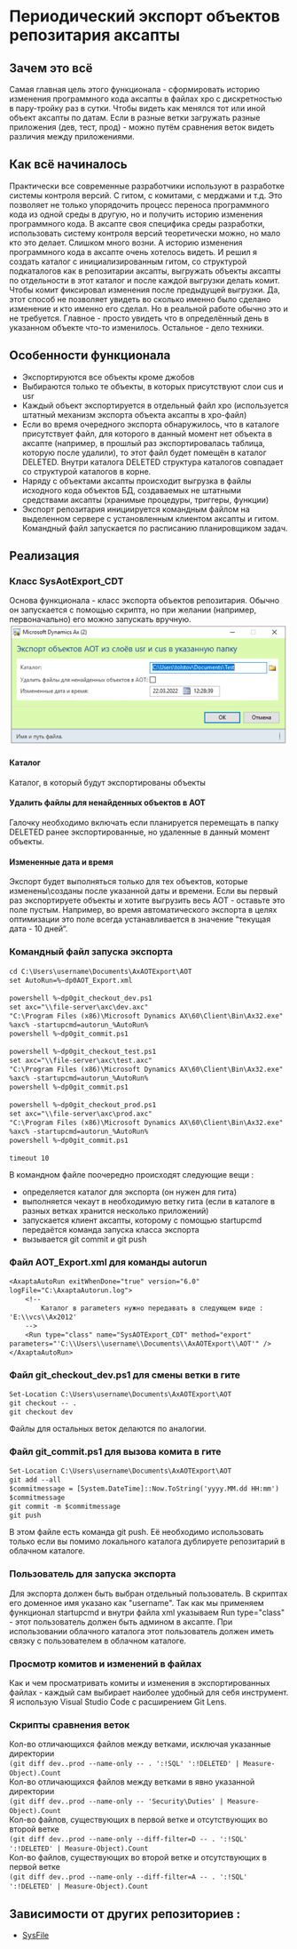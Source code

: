 # Периодический экспорт объектов репозитария аксапты
## Зачем это всё
Самая главная цель этого функционала - сформировать историю изменения программного кода аксапты в файлах xpo с дискретностью в пару-тройку раз в сутки. Чтобы видеть как менялся тот или иной объект аксапты по датам. 
Если в разные ветки загружать разные приложения (дев, тест, прод) - можно путём сравнения веток видеть различия между приложениями.
## Как всё начиналось
Практически все современные разработчики используют в разработке системы контроля версий. С гитом, с комитами, с мерджами и т.д. Это позволяет не только упорядочить процесс переноса программного кода из одной среды в другую, но и получить историю изменения программного кода. В аксапте своя специфика среды разработки, использовать систему контроля версий теоретически можно, но мало кто это делает. Слишком много возни. А историю изменения программного кода в аксапте очень хотелось видеть. И решил я создать каталог с инициализированным гитом, со структурой подкаталогов как в репозитарии аксапты, выгружать объекты аксапты по отдельности в этот каталог и после каждой выгрузки делать комит. Чтобы комит фиксировал изменения после предыдущей выгрузки. Да, этот способ не позволяет увидеть во сколько именно было сделано изменение и кто именно его сделал. Но в реальной работе обычно это и не требуется. Главное - просто увидеть что в определённый день в указанном объекте что-то изменилось. Остальное - дело техники.
## Особенности функционала
* Экспортируются все объекты кроме джобов
* Выбираются только те объекты, в которых присутствуют слои cus и usr
* Каждый объект экспортируется в отдельный файл xpo (используется штатный механизм экспорта объекта аксапты в xpo-файл)
* Если во время очередного экспорта обнаружилось, что в каталоге присутствует файл, для которого в данный момент нет объекта в аксапте (например, в прошлый раз экспортировалась таблица, которую после удалили), то этот файл будет помещён в каталог DELETED. Внутри каталога DELETED структура каталогов совпадает со структурой каталогов в корне.
* Наряду с объектами аксапты происходит выгрузка в файлы исходного кода объектов БД, создаваемых не штатными средствами аксапты (хранимые процедуры, триггеры, функции)
* Экспорт репозитария инициируется командным файлом на выделенном сервере с установленным клиентом аксапты и гитом. Командный файл запускается по расписанию планировщиком задач.
## Реализация
### Класс SysAotExport_CDT
Основа функционала - класс экспорта объектов репозитария. Обычно он запускается с помощью скрипта, но при желании (например, первоначально) его можно запускать вручную.
<img src="pictures\SysAotExport_Dialog.png" alt="схема">
#### Каталог
Каталог, в который будут экспортированы объекты
#### Удалить файлы для ненайденных объектов в АОТ
Галочку необходимо включать если планируется перемещать в папку DELETED ранее экспортированные, но удаленные в данный момент объекты.
#### Измененные дата и время
Экспорт будет выполняться только для тех объектов, которые изменены\созданы после указанной даты и времени. Если вы первый раз экспортируете объекты и хотите выгрузить весь АОТ - оставьте это поле пустым. Например, во время автоматического экспорта в целях оптимизации это поле всегда устанавливается в значение “текущая дата - 10 дней“.
### Командный файл запуска экспорта
```
cd C:\Users\username\Documents\AxAOTExport\AOT
set AutoRun=%~dp0AOT_Export.xml
 
powershell %~dp0git_checkout_dev.ps1
set axc="\\file-server\axc\dev.axc"
"C:\Program Files (x86)\Microsoft Dynamics AX\60\Client\Bin\Ax32.exe" %axc% -startupcmd=autorun_%AutoRun%
powershell %~dp0git_commit.ps1
 
powershell %~dp0git_checkout_test.ps1
set axc="\\file-server\axc\test.axc"
"C:\Program Files (x86)\Microsoft Dynamics AX\60\Client\Bin\Ax32.exe" %axc% -startupcmd=autorun_%AutoRun%
powershell %~dp0git_commit.ps1
 
powershell %~dp0git_checkout_prod.ps1
set axc="\\file-server\axc\prod.axc"
"C:\Program Files (x86)\Microsoft Dynamics AX\60\Client\Bin\Ax32.exe" %axc% -startupcmd=autorun_%AutoRun%
powershell %~dp0git_commit.ps1
 
timeout 10
```
В командном файле поочередно происходят следующие вещи :
* определяется каталог для экспорта (он нужен для гита)
* выполняется чекаут в необходимую ветку гита (если в каталоге в разных ветках хранится несколько приложений)
* запускается клиент аксапты, которому с помощью startupcmd передаётся команда запуска класса экспорта
* вызывается git commit и git push
### Файл AOT_Export.xml для команды autorun
```
<AxaptaAutoRun exitWhenDone="true" version="6.0" logFile="C:\AxaptaAutorun.log">
    <!--
        Каталог в parameters нужно передавать в следующем виде : 'E:\\vcs\\Ax2012'
    -->
    <Run type="class" name="SysAOTExport_CDT" method="export" parameters="'C:\\Users\\username\\Documents\\AxAOTExport\\AOT'" />
</AxaptaAutoRun>
```
### Файл git_checkout_dev.ps1 для смены ветки в гите
```
Set-Location C:\Users\username\Documents\AxAOTExport\AOT
git checkout -- .
git checkout dev
```
Файлы для остальных веток делаются по аналогии.
### Файл git_commit.ps1 для вызова комита в гите
```
Set-Location C:\Users\username\Documents\AxAOTExport\AOT
git add --all
$commitmessage = [System.DateTime]::Now.ToString('yyyy.MM.dd HH:mm')
$commitmessage
git commit -m $commitmessage
git push
```
В этом файле есть команда git push. Её необходимо использовать только если вы помимо локального каталога дублируете репозитарий в облачном каталоге. 
### Пользователь для запуска экспорта
Для экспорта должен быть выбран отдельный пользователь. В скриптах его доменное имя указано как "username". Так как мы применяем функционал startupcmd и внутри файла xml указываем Run type="class" - этот пользователь должен быть админом в аксапте. При использовании облачного каталога этот пользователь должен иметь связку с пользователем в облачном каталоге.
### Просмотр комитов и изменений в файлах
Как и чем просматривать комиты и изменения в экспортированных файлах - каждый сам выбирает наиболее удобный для себя инструмент. Я использую Visual Studio Code с расширением Git Lens.
### Скрипты сравнения веток
Кол-во отличающихся файлов между ветками, исключая указанные директории  
`(git diff dev..prod --name-only -- . ':!SQL' ':!DELETED' | Measure-Object).Count`  
Кол-во отличающихся файлов между ветками в явно указанной директории  
`(git diff dev..prod --name-only -- 'Security\Duties' | Measure-Object).Count`  
Кол-во файлов, существующих в первой ветке и отсутствующих во второй ветке  
`(git diff dev..prod --name-only --diff-filter=D -- . ':!SQL' ':!DELETED' | Measure-Object).Count`  
Кол-во файлов, существующих во второй ветке и отсутствующих в первой ветке  
`(git diff dev..prod --name-only --diff-filter=A -- . ':!SQL' ':!DELETED' | Measure-Object).Count`  
## Зависимости от других репозиториев :
- [SysFile](https://github.com/d-tolstov/Ax2009-SysFile)
